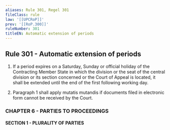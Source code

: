 ```yaml
---
aliases: Rule 301, Regel 301
fileClass: rule
law: '[[UPCRoP]]'
prev: '[[RoP.300]]'
ruleNumber: 301
titleEN: Automatic extension of periods
---
```


## Rule 301 - Automatic extension of periods

1. If a period expires on a Saturday, Sunday or official holiday of the Contracting Member State in which the division or the seat of the central division or its section concerned or the Court of Appeal is located, it shall be extended until the end of the first following working day.  

2. Paragraph 1 shall apply mutatis mutandis if documents filed in electronic form cannot be received by the Court. 


### CHAPTER  6 - PARTIES TO PROCEEDINGS  

#### SECTION  1 - PLURALITY OF PARTIES